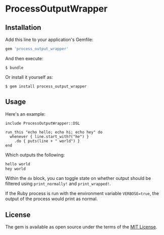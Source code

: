 # ProcessOutputWrapper

## Installation

Add this line to your application's Gemfile:

```ruby
gem 'process_output_wrapper'
```

And then execute:

    $ bundle

Or install it yourself as:

    $ gem install process_output_wrapper

## Usage

Here's an example:

```
include ProcessOutputWrapper::DSL

run_this "echo hello; echo hi; echo hey" do
  whenever { line.start_with?("he") }
    .do { puts(line + " world") }
end
```

Which outputs the following:

``` ruby
hello world
hey world
```

Within the `do` block, you can toggle state on whether output should be filtered using `print_normally!` and `print_wrapped!`.

If the Ruby process is run with the environment variable `VERBOSE=true`, the output of the process would print as normal.

## License

The gem is available as open source under the terms of the [MIT License](https://opensource.org/licenses/MIT).
